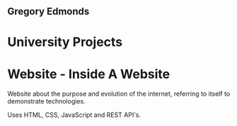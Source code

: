## Gregory Edmonds
# University Projects

# Website - Inside A Website
Website about the purpose and evolution of the internet, referring to itself to demonstrate technologies.

Uses HTML, CSS, JavaScript and REST API's.
